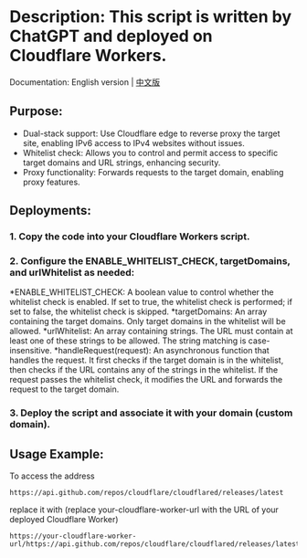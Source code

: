 # Description: This script is written by ChatGPT and deployed on Cloudflare Workers.

Documentation: English version | [中文版](https://github.com/fscarmen2/gh_proxy/blob/main/README.md)

## Purpose:
* Dual-stack support: Use Cloudflare edge to reverse proxy the target site, enabling IPv6 access to IPv4 websites without issues.
* Whitelist check: Allows you to control and permit access to specific target domains and URL strings, enhancing security.
* Proxy functionality: Forwards requests to the target domain, enabling proxy features.

## Deployments:

### 1. Copy the code into your Cloudflare Workers script.
### 2. Configure the ENABLE_WHITELIST_CHECK, targetDomains, and urlWhitelist as needed:
*ENABLE_WHITELIST_CHECK: A boolean value to control whether the whitelist check is enabled. If set to true, the whitelist check is performed; if set to false, the whitelist check is skipped.
*targetDomains: An array containing the target domains. Only target domains in the whitelist will be allowed.
*urlWhitelist: An array containing strings. The URL must contain at least one of these strings to be allowed. The string matching is case-insensitive.
*handleRequest(request): An asynchronous function that handles the request. It first checks if the target domain is in the whitelist, then checks if the URL contains any of the strings in the whitelist. If the request passes the whitelist check, it modifies the URL and forwards the request to the target domain.
### 3. Deploy the script and associate it with your domain (custom domain).

## Usage Example:

To access the address
```
https://api.github.com/repos/cloudflare/cloudflared/releases/latest
```
replace it with (replace your-cloudflare-worker-url with the URL of your deployed Cloudflare Worker)
```
https://your-cloudflare-worker-url/https://api.github.com/repos/cloudflare/cloudflared/releases/latest
```